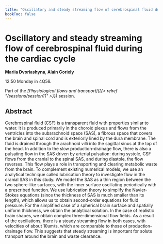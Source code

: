 ```yaml
---
title: "Oscillatory and steady streaming flow of cerebrospinal fluid during the cardiac cycle"
bookToc: false
---
```


# Oscillatory and steady streaming flow of cerebrospinal fluid during the cardiac cycle

**Mariia Dvoriashyna, Alain Goriely**

12:50 Monday in 4Q56.

Part of the *[Physiological flows and transport]({{< relref "/sessions/session11" >}})* session.

## Abstract

Cerebrospinal fluid (CSF) is a transparent fluid with properties similar to water. It is produced primarily in the choroid plexus and flows from the ventricles into the subarachnoid space (SAS), a fibrous space that covers the brain and spinal cord and is exteriorly lined by the dura membrane. The fluid is drained through the arachnoid villi into the sagittal sinus at the top of the head. In addition to the slow production-drainage flow, there is also a pulsating flow in the SAS driven by arterial pulsation: during systole, CSF flows from the cranial to the spinal SAS, and during diastole, the flow reverses. This flow plays a role in transporting and clearing metabolic waste from the brain. To complement existing numerical models, we use an analytical technique called lubrication theory to investigate flow in the cranial SAS in this study.
We model the SAS as a thin region between the two sphere-like surfaces, with the inner surface oscillating periodically with a prescribed function. We use lubrication theory to simplify the Navier-Stokes equations (since the thickness of SAS is much smaller than its length), which allows us to obtain second-order equations for fluid pressure. For the simplified case of a spherical brain surface and spatially uniform thickness, we obtain the analytical solution. In the case of realistic brain shapes, we obtain complex three-dimensional flow fields. As a result of the oscillations, there is a steady streaming flow in both cases, with velocities of about 10um/s, which are comparable to those of production-drainage flow. This suggests that steady streaming is important for solute transport around the brain and waste clearance.



